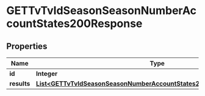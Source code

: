 

# GETTvTvIdSeasonSeasonNumberAccountStates200Response


## Properties

| Name | Type | Description | Notes |
|------------ | ------------- | ------------- | -------------|
|**id** | **Integer** |  |  [optional] |
|**results** | [**List&lt;GETTvTvIdSeasonSeasonNumberAccountStates200ResponseResultsInner&gt;**](GETTvTvIdSeasonSeasonNumberAccountStates200ResponseResultsInner.md) |  |  [optional] |



